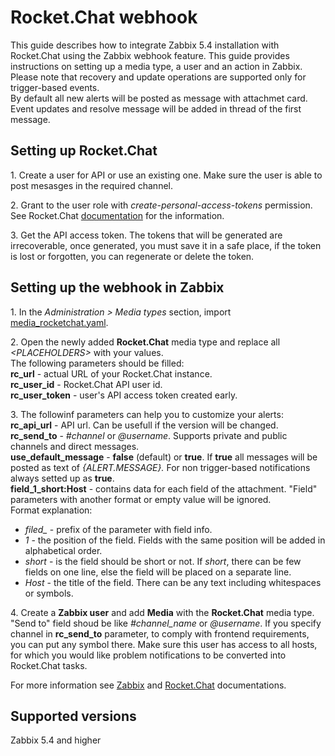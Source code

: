 # Rocket.Chat webhook

This guide describes how to integrate Zabbix 5.4 installation with Rocket.Chat using the Zabbix webhook feature. This guide provides instructions on setting up a media type, a user and an action in Zabbix.<br>
Please note that recovery and update operations are supported only for trigger-based events.<br>
By default all new alerts will be posted as message with attachmet card. Event updates and resolve message will be added in thread of the first message.

## Setting up Rocket.Chat
1\. Create a user for API or use an existing one. Make sure the user is able to post mesasges in the required channel.<br>

2\. Grant to the user role with *create-personal-access-tokens* permission. See Rocket.Chat [documentation](https://docs.rocket.chat/api/rest-api/personal-access-tokens) for the information.<br>

3\. Get the API access token. The tokens that will be generated are irrecoverable, once generated, you must save it in a safe place, if the token is lost or forgotten, you can regenerate or delete the token.


## Setting up the webhook in Zabbix
1\. In the *Administration > Media types* section, import [media_rocketchat.yaml](media_rocketchat.yaml).

2\. Open the newly added **Rocket.Chat** media type and replace all *&lt;PLACEHOLDERS&gt;* with your values.<br>
The following parameters should be filled:<br>
**rc_url** - actual URL of your Rocket.Chat instance.<br>
**rc_user_id** - Rocket.Chat API user id.<br>
**rc_user_token** - user's API access token created early.<br>

3\. The followinf parameters can help you to customize your alerts:<br>
**rc_api_url** - API url. Can be usefull if the version will be changed.<br>
**rc_send_to** - *#channel* or *@username*. Supports private and public channels and direct messages.<br>
**use_default_message** - **false** (default) or **true**. If **true** all messages will be posted as text of *{ALERT.MESSAGE}.* For non trigger-based notifications always setted up as **true**.<br>
**field_1_short:Host** - contains data for each field of the attachment. "Field" parameters with another format or empty value will be ignored.<br>
Format explanation:<br>
- *filed_* - prefix of the parameter with field info.
- *1* - the position of the field. Fields with the same position will be added in alphabetical order.
- *short* - is the field should be short or not. If *short*, there can be few fields on one line, else the field will be placed on a separate line.
- *Host* - the title of the field. There can be any text including whitespaces or symbols.

4\. Create a **Zabbix user** and add **Media** with the **Rocket.Chat** media type.
"Send to" field shoud be like *#channel_name* or *@username*. If you specify channel in **rc_send_to** parameter, to comply with frontend requirements, you can put any symbol there.
Make sure this user has access to all hosts, for which you would like problem notifications to be converted into Rocket.Chat tasks.

For more information see [Zabbix](https://www.zabbix.com/documentation/5.4/manual/config/notifications) and [Rocket.Chat](https://docs.rocket.chat/) documentations.

## Supported versions
Zabbix 5.4 and higher
